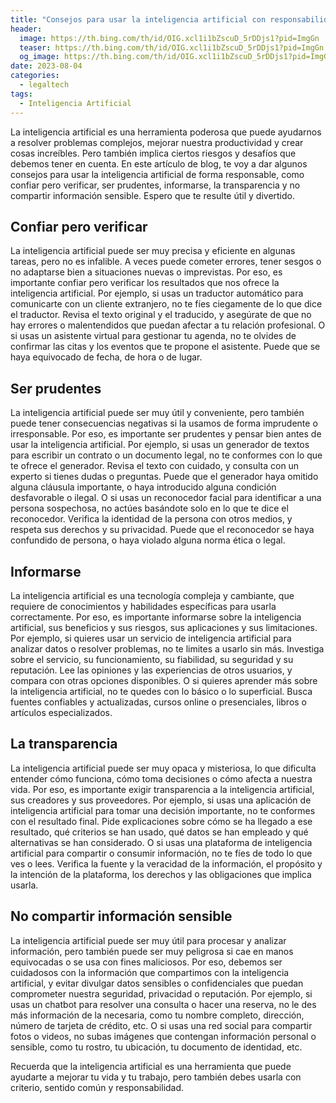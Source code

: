 ```yaml
---
title: "Consejos para usar la inteligencia artificial con responsabilidad:"
header:
  image: https://th.bing.com/th/id/OIG.xcl1i1bZscuD_5rDDjs1?pid=ImgGn
  teaser: https://th.bing.com/th/id/OIG.xcl1i1bZscuD_5rDDjs1?pid=ImgGn
  og_image: https://th.bing.com/th/id/OIG.xcl1i1bZscuD_5rDDjs1?pid=ImgGn
date: 2023-08-04
categories:
  - legaltech
tags:
  - Inteligencia Artificial
---
```


La inteligencia artificial es una herramienta poderosa que puede ayudarnos a resolver problemas complejos, mejorar nuestra productividad y crear cosas increíbles. Pero también implica ciertos riesgos y desafíos que debemos tener en cuenta. En este artículo de blog, te voy a dar algunos consejos para usar la inteligencia artificial de forma responsable, como confiar pero verificar, ser prudentes, informarse, la transparencia y no compartir información sensible. Espero que te resulte útil y divertido.

## Confiar pero verificar
La inteligencia artificial puede ser muy precisa y eficiente en algunas tareas, pero no es infalible. A veces puede cometer errores, tener sesgos o no adaptarse bien a situaciones nuevas o imprevistas. Por eso, es importante confiar pero verificar los resultados que nos ofrece la inteligencia artificial. Por ejemplo, si usas un traductor automático para comunicarte con un cliente extranjero, no te fíes ciegamente de lo que dice el traductor. Revisa el texto original y el traducido, y asegúrate de que no hay errores o malentendidos que puedan afectar a tu relación profesional. O si usas un asistente virtual para gestionar tu agenda, no te olvides de confirmar las citas y los eventos que te propone el asistente. Puede que se haya equivocado de fecha, de hora o de lugar.

## Ser prudentes
La inteligencia artificial puede ser muy útil y conveniente, pero también puede tener consecuencias negativas si la usamos de forma imprudente o irresponsable. Por eso, es importante ser prudentes y pensar bien antes de usar la inteligencia artificial. Por ejemplo, si usas un generador de textos para escribir un contrato o un documento legal, no te conformes con lo que te ofrece el generador. Revisa el texto con cuidado, y consulta con un experto si tienes dudas o preguntas. Puede que el generador haya omitido alguna cláusula importante, o haya introducido alguna condición desfavorable o ilegal. O si usas un reconocedor facial para identificar a una persona sospechosa, no actúes basándote solo en lo que te dice el reconocedor. Verifica la identidad de la persona con otros medios, y respeta sus derechos y su privacidad. Puede que el reconocedor se haya confundido de persona, o haya violado alguna norma ética o legal.

## Informarse
La inteligencia artificial es una tecnología compleja y cambiante, que requiere de conocimientos y habilidades específicas para usarla correctamente. Por eso, es importante informarse sobre la inteligencia artificial, sus beneficios y sus riesgos, sus aplicaciones y sus limitaciones. Por ejemplo, si quieres usar un servicio de inteligencia artificial para analizar datos o resolver problemas, no te limites a usarlo sin más. Investiga sobre el servicio, su funcionamiento, su fiabilidad, su seguridad y su reputación. Lee las opiniones y las experiencias de otros usuarios, y compara con otras opciones disponibles. O si quieres aprender más sobre la inteligencia artificial, no te quedes con lo básico o lo superficial. Busca fuentes confiables y actualizadas, cursos online o presenciales, libros o artículos especializados.

## La transparencia
La inteligencia artificial puede ser muy opaca y misteriosa, lo que dificulta entender cómo funciona, cómo toma decisiones o cómo afecta a nuestra vida. Por eso, es importante exigir transparencia a la inteligencia artificial, sus creadores y sus proveedores. Por ejemplo, si usas una aplicación de inteligencia artificial para tomar una decisión importante, no te conformes con el resultado final. Pide explicaciones sobre cómo se ha llegado a ese resultado, qué criterios se han usado, qué datos se han empleado y qué alternativas se han considerado. O si usas una plataforma de inteligencia artificial para compartir o consumir información, no te fíes de todo lo que ves o lees. Verifica la fuente y la veracidad de la información, el propósito y la intención de la plataforma, los derechos y las obligaciones que implica usarla.

## No compartir información sensible
La inteligencia artificial puede ser muy útil para procesar y analizar información, pero también puede ser muy peligrosa si cae en manos equivocadas o se usa con fines maliciosos. Por eso, debemos ser cuidadosos con la información que compartimos con la inteligencia artificial, y evitar divulgar datos sensibles o confidenciales que puedan comprometer nuestra seguridad, privacidad o reputación. Por ejemplo, si usas un chatbot para resolver una consulta o hacer una reserva, no le des más información de la necesaria, como tu nombre completo, dirección, número de tarjeta de crédito, etc. O si usas una red social para compartir fotos o videos, no subas imágenes que contengan información personal o sensible, como tu rostro, tu ubicación, tu documento de identidad, etc.

Recuerda que la inteligencia artificial es una herramienta que puede ayudarte a mejorar tu vida y tu trabajo, pero también debes usarla con criterio, sentido común y responsabilidad.